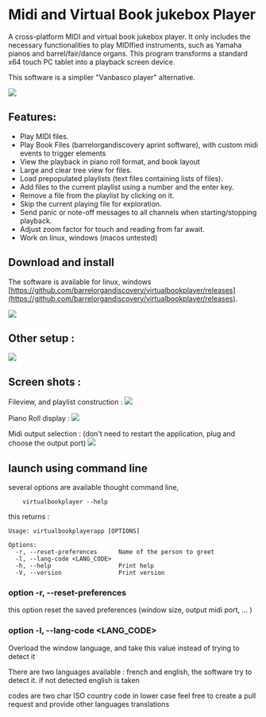 # Midi and Virtual Book jukebox Player

A cross-platform MIDI and virtual book jukebox player. It only includes the necessary functionalities to play MIDIfied instruments, such as Yamaha pianos and barrel/fair/dance organs. This program transforms a standard x64 touch PC tablet into a playback screen device.

This software is a simplier "Vanbasco player" alternative.


![](doc/tablet.png)

## Features:

- Play MIDI files.
- Play Book Files (barrelorgandiscovery aprint software), with custom midi events to trigger elements
- View the playback in piano roll format, and book layout
- Large and clear tree view for files.
- Load prepopulated playlists (text files containing lists of files).
- Add files to the current playlist using a number and the enter key.
- Remove a file from the playlist by clicking on it.
- Skip the current playing file for exploration.
- Send panic or note-off messages to all channels when starting/stopping playback.
- Adjust zoom factor for touch and reading from far await.
- Work on linux, windows (macos untested)

## Download and install

The software is available for linux, windows [https://github.com/barrelorgandiscovery/virtualbookplayer/releases](https://github.com/barrelorgandiscovery/virtualbookplayer/releases). 

![](doc/20230623_195212.jpg)


## Other setup :

![](doc/20230617_194321.jpg)

## Screen shots :

Fileview, and playlist construction :
![](doc/ss1.png) 

Piano Roll display :
![](doc/ss2.png) 

Midi output selection : (don't need to restart the application, plug and choose the output port)
![](doc/ss3.png) 


## launch using command line

several options are available thought command line, 

```
    virtualbookplayer --help
```

this returns : 

```
Usage: virtualbookplayerapp [OPTIONS]

Options:
  -r, --reset-preferences      Name of the person to greet
  -l, --lang-code <LANG_CODE>  
  -h, --help                   Print help
  -V, --version                Print version

```

### option -r, --reset-preferences  

this option reset the saved preferences (window size, output midi port, ... )

### option  -l, --lang-code <LANG_CODE>  

Overload the window language, and take this value instead of trying to detect it

There are two languages available : french and english, the software try to detect it.
if not detected english is taken

codes are two char ISO country code in lower case
feel free to create a pull request and provide other languages translations

